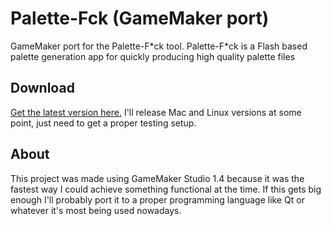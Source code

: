 Palette-Fck (GameMaker port)
============

GameMaker port for the Palette-F\*ck tool. Palette-F\*ck is a Flash based palette generation app for quickly producing high quality palette files

## Download

[Get the latest version here.](https://github.com/fpadula/Palette-Fck/releases/latest) I'll release Mac and Linux versions at some point, just need to get a proper testing setup.

## About

This project was made using GameMaker Studio 1.4 because it was the fastest way I could achieve something functional at the time. If this gets big enough I'll probably port it to a proper programming language like Qt or whatever it's most being used nowadays.
